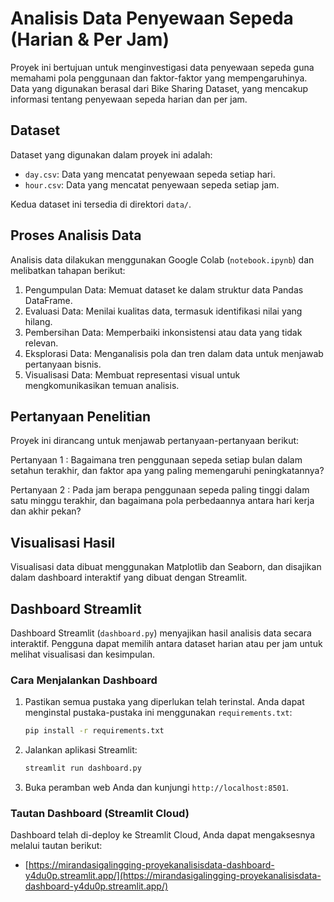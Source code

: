 # Analisis Data Penyewaan Sepeda (Harian & Per Jam)

Proyek ini bertujuan untuk menginvestigasi data penyewaan sepeda guna memahami pola penggunaan dan faktor-faktor yang mempengaruhinya. Data yang digunakan berasal dari Bike Sharing Dataset, yang mencakup informasi tentang penyewaan sepeda harian dan per jam.

## Dataset

Dataset yang digunakan dalam proyek ini adalah:

* `day.csv`: Data yang mencatat penyewaan sepeda setiap hari.
* `hour.csv`: Data yang mencatat penyewaan sepeda setiap jam.

Kedua dataset ini tersedia di direktori `data/`.

## Proses Analisis Data

Analisis data dilakukan menggunakan Google Colab (`notebook.ipynb`) dan melibatkan tahapan berikut:

1.  Pengumpulan Data: Memuat dataset ke dalam struktur data Pandas DataFrame.
2.  Evaluasi Data: Menilai kualitas data, termasuk identifikasi nilai yang hilang.
3.  Pembersihan Data: Memperbaiki inkonsistensi atau data yang tidak relevan.
4.  Eksplorasi Data: Menganalisis pola dan tren dalam data untuk menjawab pertanyaan bisnis.
5.  Visualisasi Data: Membuat representasi visual untuk mengkomunikasikan temuan analisis.

## Pertanyaan Penelitian

Proyek ini dirancang untuk menjawab pertanyaan-pertanyaan berikut:

Pertanyaan 1 : Bagaimana tren penggunaan sepeda setiap bulan dalam setahun terakhir, dan faktor apa yang paling memengaruhi peningkatannya?

Pertanyaan 2 : Pada jam berapa penggunaan sepeda paling tinggi dalam satu minggu terakhir, dan bagaimana pola perbedaannya antara hari kerja dan akhir pekan?

## Visualisasi Hasil

Visualisasi data dibuat menggunakan Matplotlib dan Seaborn, dan disajikan dalam dashboard interaktif yang dibuat dengan Streamlit.

## Dashboard Streamlit

Dashboard Streamlit (`dashboard.py`) menyajikan hasil analisis data secara interaktif. Pengguna dapat memilih antara dataset harian atau per jam untuk melihat visualisasi dan kesimpulan.

### Cara Menjalankan Dashboard

1.  Pastikan semua pustaka yang diperlukan telah terinstal. Anda dapat menginstal pustaka-pustaka ini menggunakan `requirements.txt`:

    ```bash
    pip install -r requirements.txt
    ```

2.  Jalankan aplikasi Streamlit:

    ```bash
    streamlit run dashboard.py
    ```

3.  Buka peramban web Anda dan kunjungi `http://localhost:8501`.

### Tautan Dashboard (Streamlit Cloud)

Dashboard telah di-deploy ke Streamlit Cloud, Anda dapat mengaksesnya melalui tautan berikut:

* [https://mirandasigalingging-proyekanalisisdata-dashboard-y4du0p.streamlit.app/](https://mirandasigalingging-proyekanalisisdata-dashboard-y4du0p.streamlit.app/)
